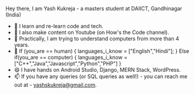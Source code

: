 Hey there, I am Yash Kukreja - a masters student at DAIICT, Gandhinagar (India)

- 🔭 I learn and re-learn code and tech.
- 🌱 I also make content on Youtube (on How's the Code channel).
- 🤔 Practically, I am trying to understand computers from more than 4 years.
- 💬 If (you_are == human)
      {
        languages_i_know = ["English","Hindi"];
      }
      Else if(you_are == computer)
      {
        languages_i_know = ["C++","Java","Javascript","Python","PHP"]
      }
- 😄 I have hands on Android Studio, Django, MERN Stack, WordPress.
- 📫 If you have any queries (or SQL queries as well!) - you can reach me out at - yashskukreja@gmail.com.

<!--
**vampdroid/vampdroid** is a ✨ _special_ ✨ repository because its `README.md` (this file) appears on your GitHub profile.


<!--- ⚡ Fun fact: -->

